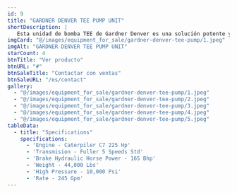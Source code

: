 ```yaml
---
id: 9
title: "GARDNER DENVER TEE PUMP UNIT"
shortDescription: |
   Esta unidad de bomba TEE de Gardner Denver es una solución potente y confiable para una variedad de aplicaciones. Su diseño triple garantiza un funcionamiento suave y un rendimiento duradero.
imgCard: "@/images/equipment_for_sale/gardner-denver-tee-pump/1.jpeg"
imgAlt: "GARDNER DENVER TEE PUMP UNIT"
starCount: 4
btnTitle: "Ver producto"
btnURL: "#"
btnSaleTitle: "Contactar con ventas"
btnSaleURL: "/es/contact"
gallery:
  - "@/images/equipment_for_sale/gardner-denver-tee-pump/1.jpeg"
  - "@/images/equipment_for_sale/gardner-denver-tee-pump/2.jpeg"
  - "@/images/equipment_for_sale/gardner-denver-tee-pump/3.jpeg"
  - "@/images/equipment_for_sale/gardner-denver-tee-pump/4.jpeg"
  - "@/images/equipment_for_sale/gardner-denver-tee-pump/5.jpeg"
tableData:
  - title: "Specifications"
    specifications:
      - 'Engine - Caterpiler C7 225 Hp'
      - 'Transmision - Fuller 5 Speeds Std'
      - 'Brake Hydraulic Horse Power - 165 Bhp'
      - 'Weight - 44,000 Lbs'
      - 'High Pressure - 10,000 Psi'
      - 'Rate - 245 Gpm'
---
```

